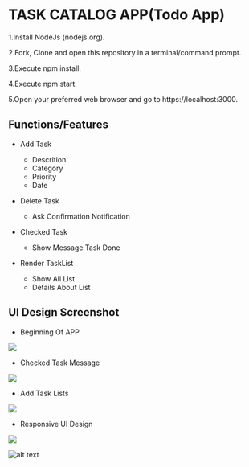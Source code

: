 # TASK CATALOG APP(Todo App)

1.Install NodeJs (nodejs.org).

2.Fork, Clone and open this repository in a terminal/command prompt.

3.Execute npm install.

4.Execute npm start.

5.Open your preferred web browser and go to https://localhost:3000.

## Functions/Features
   - Add Task
      - Descrition
      - Category
      - Priority
      - Date
   
   - Delete Task
      - Ask Confirmation Notification

   - Checked Task
       - Show Message Task Done

   - Render TaskList
       - Show All List 
       - Details About List
      
## UI Design Screenshot
  *  Beginning Of APP
<img src="ui-git-desk-form-lag.PNG">
  
  *  Checked Task Message
<img src="ui-git-desk-checked-1.PNG">
  
  *  Add Task Lists
<img src="ui-git-desk-lag.PNG">

  *  Responsive UI Design
<img src="ui-git-pad-2-lag.png">

![alt text](ui-git-pad-2-lag.png)